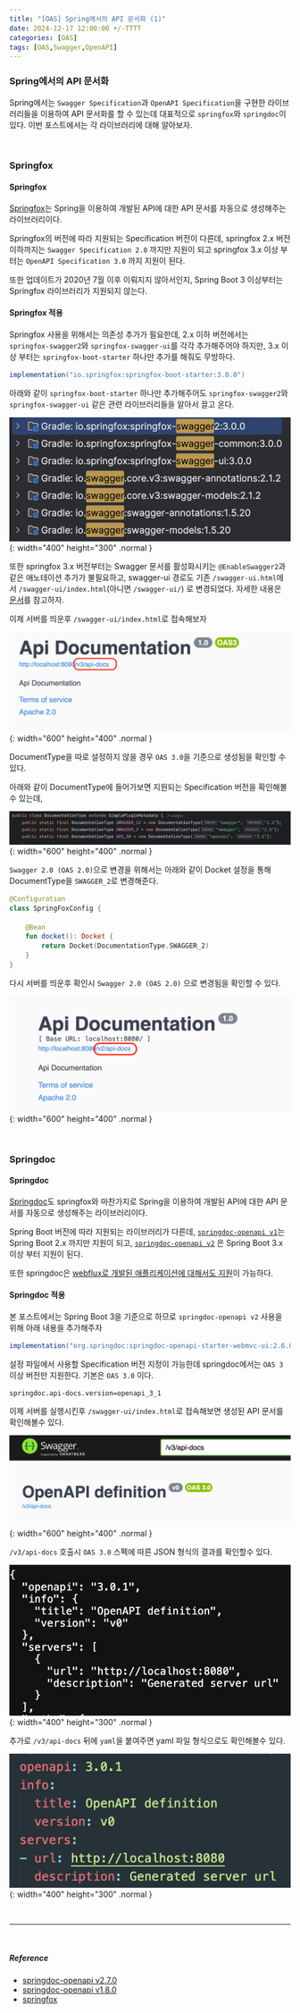```yaml
---
title: "[OAS] Spring에서의 API 문서화 (1)"
date: 2024-12-17 12:00:00 +/-TTTT
categories: [OAS]
tags: [OAS,Swagger,OpenAPI]
---
```


### **Spring에서의 API 문서화**
Spring에서는 `Swagger Specification`과 `OpenAPI Specification`을 구현한 라이브러리들을 이용하여 API 문서화를 할 수 있는데 대표적으로 `springfox`와 `springdoc`이 있다. 이번 포스트에서는 각 라이브러리에 대해 알아보자. 

<br>

### **Springfox**

#### **Springfox**
[Springfox](https://github.com/springfox/springfox)는 Spring을 이용하여 개발된 API에 대한 API 문서를 자동으로 생성해주는 라이브러리이다. 

Springfox의 버전에 따라 지원되는 Specification 버전이 다른데, springfox 2.x 버전 이하까지는 `Swagger Specification 2.0` 까지만 지원이 되고 springfox 3.x 이상 부터는 `OpenAPI Specification 3.0` 까지 지원이 된다.

또한 업데이트가 2020년 7월 이후 이뤄지지 않아서인지, Spring Boot 3 이상부터는 Springfox 라이브러리가 지원되지 않는다.

#### **Springfox 적용**

Springfox 사용을 위해서는 의존성 추가가 필요한데, 2.x 이하 버전에서는 `springfox-swagger2`와 `springfox-swagger-ui`를 각각 추가해주어야 하지만, 3.x 이상 부터는 `springfox-boot-starter` 하나만 추가를 해줘도 무방하다.

```groovy
implementation("io.springfox:springfox-boot-starter:3.0.0")
```

아래와 같이 `springfox-boot-starter` 하나만 추가해주어도 `springfox-swagger2`와 `springfox-swagger-ui` 같은 관련 라이브러리들을 알아서 끌고 온다.

![springfox-boot-starter-library.png](../assets/img/post/2024-12-17/springfox-boot-starter-library.png){: width="400" height="300" .normal }

또한 springfox 3.x 버전부터는 Swagger 문서를 활성화시키는 `@EnableSwagger2`과 같은 애노테이션 추가가 불필요하고, swagger-ui 경로도 기존 `/swagger-ui.html`에서 `/swagger-ui/index.html`(아니면 `/swagger-ui/`) 로 변경되었다.
자세한 내용은 [문서](https://springfox.github.io/springfox/docs/current/#migrating-from-existing-2-x-version)를 참고하자.

이제 서버를 띄운후 `/swagger-ui/index.html`로 접속해보자

![spring-oas3.png](../assets/img/post/2024-12-17/springfox-oas3.png){: width="600" height="400" .normal }

DocumentType을 따로 설정하지 않을 경우 `OAS 3.0`을 기준으로 생성됨을 확인할 수 있다.

아래와 같이 DocumentType에 들어가보면 지원되는 Specification 버전을 확인해볼수 있는데,

![springfox-documentType.png](../assets/img/post/2024-12-17/springfox-documentType.png){: width="600" height="400" .normal }

`Swagger 2.0 (OAS 2.0)`으로 변경을 위해서는 아래와 같이 Docket 설정을 통해 DocumentType을 `SWAGGER_2`로 변경해준다.

```kotlin
@Configuration
class SpringFoxConfig {

    @Bean
    fun docket(): Docket {
        return Docket(DocumentationType.SWAGGER_2)
    }
}
```

다시 서버를 띄운후 확인시 `Swagger 2.0 (OAS 2.0)` 으로 변경됨을 확인할 수 있다. 

![oas2.png](../assets/img/post/2024-12-17/springfox-oas2.png){: width="600" height="400" .normal }

<br>

### **Springdoc**

#### **Springdoc**

[Springdoc](https://github.com/springdoc)도 springfox와 마찬가지로 Spring을 이용하여 개발된 API에 대한 API 문서를 자동으로 생성해주는 라이브러리이다.

Spring Boot 버전에 따라 지원되는 라이브러리가 다른데, [`springdoc-openapi v1`](https://springdoc.org/v1/)는 Spring Boot 2.x 까지만 지원이 되고, [`springdoc-openapi v2`](https://springdoc.org) 은 Spring Boot 3.x 이상 부터 지원이 된다. 

또한 springdoc은 [webflux로 개발된 애플리케이션에 대해서도 지원](https://springdoc.org/#spring-webflux-support)이 가능하다.

#### **Springdoc 적용**

본 포스트에서는 Spring Boot 3을 기준으로 하므로 `springdoc-openapi v2` 사용을 위해 아래 내용을 추가해주자

```groovy
implementation("org.springdoc:springdoc-openapi-starter-webmvc-ui:2.6.0")
```

설정 파일에서 사용할 Specification 버전 지정이 가능한데 springdoc에서는 `OAS 3` 이상 버전만 지원한다. 기본은 `OAS 3.0` 이다.

```properties
springdoc.api-docs.version=openapi_3_1
```

이제 서버를 실행시킨후 `/swagger-ui/index.html`로 접속해보면 생성된 API 문서를 확인해볼수 있다.

![springdoc-oas3.png](../assets/img/post/2024-12-17/springdoc-oas3.png){: width="600" height="400" .normal }


`/v3/api-docs` 호출시 `OAS 3.0` 스펙에 따른 JSON 형식의 결과를 확인할수 있다. 

![springdoc-json.png](../assets/img/post/2024-12-17/springdoc-json.png){: width="400" height="300" .normal }

추가로 `/v3/api-docs` 뒤에 `yaml`을 붙여주면 yaml 파일 형식으로도 확인해볼수 있다.

![springdoc-yaml](../assets/img/post/2024-12-17/springdoc-yaml.png){: width="400" height="300" .normal }

<br>

---

<br>

##### Reference
- [springdoc-openapi v2.7.0](https://springdoc.org/)
- [springdoc-openapi v1.8.0](https://springdoc.org/v1/)
- [springfox](https://springfox.github.io/springfox/docs/current/)
